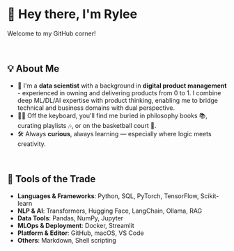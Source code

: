 # 👋 Hey there, I'm Rylee

Welcome to my GitHub corner!

&nbsp;

## 💡 About Me

* 🤖 I'm a **data scientist** with a background in **digital product management** - experienced in owning and delivering products from 0 to 1. I combine deep ML/DL/AI expertise with product thinking, enabling me to bridge technical and business domains with dual perspective. 
* 🧘‍♂️ Off the keyboard, you'll find me buried in philosophy books 📚, curating playlists 🎶, or on the basketball court 🏀.
* 🛠️ Always **curious**, always learning — especially where logic meets creativity.

&nbsp;

## 🧰 Tools of the Trade

* **Languages & Frameworks**: Python, SQL, PyTorch, TensorFlow, Scikit-learn
* **NLP & AI**: Transformers, Hugging Face, LangChain, Ollama, RAG
* **Data Tools**: Pandas, NumPy, Jupyter
* **MLOps & Deployment**: Docker, Streamlit
* **Platform & Editor**: GitHub, macOS, VS Code
* **Others**: Markdown, Shell scripting


